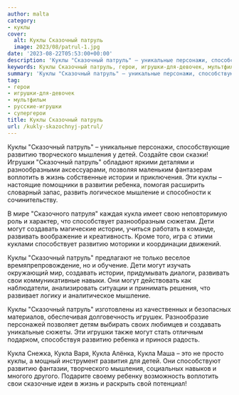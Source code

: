 ```yaml
---
author: malta
category:
- куклы
cover:
  alt: Куклы Сказочный патруль
  image: 2023/08/patrul-1.jpg
date: '2023-08-22T05:53:00+00:00'
description: 'Куклы "Сказочный патруль" – уникальные персонажи, способствующие развитию творческого мышления у детей. Создайте свои сказки! Игрушки "Сказочный патруль"...'
keywords: Куклы Сказочный патруль, герои, игрушки-для-девочек, мультфильм, русские-игрушки, супергерои, куклы, кукла, сказочный, патруль, развитию, могут, свои, истории, создавать, уникальные, творческого, мышления, детей, игрушки, воплотить
summary: 'Куклы "Сказочный патруль" – уникальные персонажи, способствующие развитию творческого мышления у детей. Создайте свои сказки! Игрушки "Сказочный патруль"...'
tag:
- герои
- игрушки-для-девочек
- мультфильм
- русские-игрушки
- супергерои
title: Куклы Сказочный патруль
url: /kukly-skazochnyj-patrul/
---
```


Куклы "Сказочный патруль" – уникальные персонажи, способствующие развитию творческого мышления у детей. Создайте свои сказки! Игрушки "Сказочный патруль" обладают яркими деталями и разнообразными аксессуарами, позволяя маленьким фантазерам воплотить в жизнь собственные истории и приключения. Эти куклы – настоящие помощники в развитии ребенка, помогая расширить словарный запас, развить логическое мышление и способности к сочинительству.

В мире "Сказочного патруля" каждая кукла имеет свою неповторимую роль и характер, что способствует разнообразным сюжетам. Дети могут создавать магические истории, учиться работать в команде, развивать воображение и креативность. Кроме того, игра с этими куклами способствует развитию моторики и координации движений.

Куклы "Сказочный патруль" предлагают не только веселое времяпрепровождение, но и обучение. Дети могут изучать окружающий мир, создавать истории, придумывать диалоги, развивать свои коммуникативные навыки. Они могут действовать как наблюдатели, анализировать ситуации и принимать решения, что развивает логику и аналитическое мышление.

Куклы "Сказочный патруль" изготовлены из качественных и безопасных материалов, обеспечивая долговечность игрушек. Разнообразие персонажей позволяет детям выбирать своих любимцев и создавать уникальные сюжеты. Эти игрушки также могут стать отличным подарком, способствуя развитию ребенка и принося радость.

Кукла Снежка, Кукла Варя, Кукла Алёнка, Кукла Маша – это не просто куклы, а мощный инструмент развития для детей. Они способствуют развитию фантазии, творческого мышления, социальных навыков и многого другого. Подарите своему ребенку возможность воплотить свои сказочные идеи в жизнь и раскрыть свой потенциал!